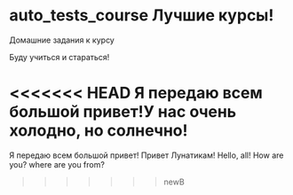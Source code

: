 # auto_tests_course Лучшие курсы!
Домашние задания к курсу

Буду учиться и стараться!

<<<<<<< HEAD
Я передаю всем большой привет!У нас очень холодно, но солнечно!
=======
Я передаю всем большой привет! 
Привет Лунатикам! Hello, all! How are you? where are you from?
>>>>>>> newB
